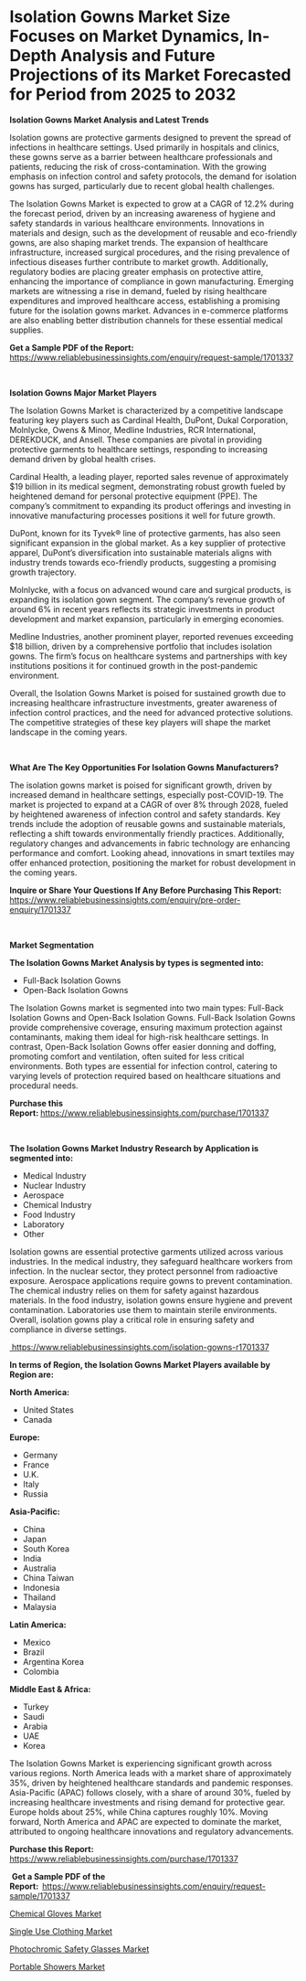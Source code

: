 <p><h1>Isolation Gowns Market Size Focuses on Market Dynamics, In-Depth Analysis and Future Projections of its Market Forecasted for Period from 2025 to 2032</h1></p><p><strong>Isolation Gowns Market Analysis and Latest Trends</strong></p>
<p><p>Isolation gowns are protective garments designed to prevent the spread of infections in healthcare settings. Used primarily in hospitals and clinics, these gowns serve as a barrier between healthcare professionals and patients, reducing the risk of cross-contamination. With the growing emphasis on infection control and safety protocols, the demand for isolation gowns has surged, particularly due to recent global health challenges.</p><p>The Isolation Gowns Market is expected to grow at a CAGR of 12.2% during the forecast period, driven by an increasing awareness of hygiene and safety standards in various healthcare environments. Innovations in materials and design, such as the development of reusable and eco-friendly gowns, are also shaping market trends. The expansion of healthcare infrastructure, increased surgical procedures, and the rising prevalence of infectious diseases further contribute to market growth. Additionally, regulatory bodies are placing greater emphasis on protective attire, enhancing the importance of compliance in gown manufacturing. Emerging markets are witnessing a rise in demand, fueled by rising healthcare expenditures and improved healthcare access, establishing a promising future for the isolation gowns market. Advances in e-commerce platforms are also enabling better distribution channels for these essential medical supplies.</p></p>
<p><strong>Get a Sample PDF of the Report:&nbsp;</strong> <a href="https://www.reliablebusinessinsights.com/enquiry/request-sample/1701337?utm_campaign=100&utm_medium=2&utm_source=Github&utm_content=ia&utm_term=06022025&utm_id=isolation-gowns">https://www.reliablebusinessinsights.com/enquiry/request-sample/1701337</a></p>
<p>&nbsp;</p>
<p><strong>Isolation Gowns Major Market Players</strong></p>
<p><p>The Isolation Gowns Market is characterized by a competitive landscape featuring key players such as Cardinal Health, DuPont, Dukal Corporation, Molnlycke, Owens & Minor, Medline Industries, RCR International, DEREKDUCK, and Ansell. These companies are pivotal in providing protective garments to healthcare settings, responding to increasing demand driven by global health crises.</p><p>Cardinal Health, a leading player, reported sales revenue of approximately $19 billion in its medical segment, demonstrating robust growth fueled by heightened demand for personal protective equipment (PPE). The company’s commitment to expanding its product offerings and investing in innovative manufacturing processes positions it well for future growth.</p><p>DuPont, known for its Tyvek® line of protective garments, has also seen significant expansion in the global market. As a key supplier of protective apparel, DuPont’s diversification into sustainable materials aligns with industry trends towards eco-friendly products, suggesting a promising growth trajectory.</p><p>Molnlycke, with a focus on advanced wound care and surgical products, is expanding its isolation gown segment. The company’s revenue growth of around 6% in recent years reflects its strategic investments in product development and market expansion, particularly in emerging economies.</p><p>Medline Industries, another prominent player, reported revenues exceeding $18 billion, driven by a comprehensive portfolio that includes isolation gowns. The firm’s focus on healthcare systems and partnerships with key institutions positions it for continued growth in the post-pandemic environment.</p><p>Overall, the Isolation Gowns Market is poised for sustained growth due to increasing healthcare infrastructure investments, greater awareness of infection control practices, and the need for advanced protective solutions. The competitive strategies of these key players will shape the market landscape in the coming years.</p></p>
<p>&nbsp;</p>
<p><strong>What Are The Key Opportunities For Isolation Gowns Manufacturers?</strong></p>
<p><p>The isolation gowns market is poised for significant growth, driven by increased demand in healthcare settings, especially post-COVID-19. The market is projected to expand at a CAGR of over 8% through 2028, fueled by heightened awareness of infection control and safety standards. Key trends include the adoption of reusable gowns and sustainable materials, reflecting a shift towards environmentally friendly practices. Additionally, regulatory changes and advancements in fabric technology are enhancing performance and comfort. Looking ahead, innovations in smart textiles may offer enhanced protection, positioning the market for robust development in the coming years.</p></p>
<p><strong>Inquire or Share Your Questions If Any Before Purchasing This Report:</strong> <a href="https://www.reliablebusinessinsights.com/enquiry/pre-order-enquiry/1701337?utm_campaign=100&utm_medium=2&utm_source=Github&utm_content=ia&utm_term=06022025&utm_id=isolation-gowns">https://www.reliablebusinessinsights.com/enquiry/pre-order-enquiry/1701337</a></p>
<p>&nbsp;</p>
<p><strong>Market Segmentation</strong></p>
<p><strong>The Isolation Gowns Market Analysis by types is segmented into:</strong></p>
<p><ul><li>Full-Back Isolation Gowns</li><li>Open-Back Isolation Gowns</li></ul></p>
<p><p>The Isolation Gowns market is segmented into two main types: Full-Back Isolation Gowns and Open-Back Isolation Gowns. Full-Back Isolation Gowns provide comprehensive coverage, ensuring maximum protection against contaminants, making them ideal for high-risk healthcare settings. In contrast, Open-Back Isolation Gowns offer easier donning and doffing, promoting comfort and ventilation, often suited for less critical environments. Both types are essential for infection control, catering to varying levels of protection required based on healthcare situations and procedural needs.</p></p>
<p><strong>Purchase this Report:&nbsp;</strong><a href="https://www.reliablebusinessinsights.com/purchase/1701337?utm_campaign=100&utm_medium=2&utm_source=Github&utm_content=ia&utm_term=06022025&utm_id=isolation-gowns">https://www.reliablebusinessinsights.com/purchase/1701337</a></p>
<p>&nbsp;</p>
<p><strong>The Isolation Gowns Market Industry Research by Application is segmented into:</strong></p>
<p><ul><li>Medical Industry</li><li>Nuclear Industry</li><li>Aerospace</li><li>Chemical Industry</li><li>Food Industry</li><li>Laboratory</li><li>Other</li></ul></p>
<p><p>Isolation gowns are essential protective garments utilized across various industries. In the medical industry, they safeguard healthcare workers from infection. In the nuclear sector, they protect personnel from radioactive exposure. Aerospace applications require gowns to prevent contamination. The chemical industry relies on them for safety against hazardous materials. In the food industry, isolation gowns ensure hygiene and prevent contamination. Laboratories use them to maintain sterile environments. Overall, isolation gowns play a critical role in ensuring safety and compliance in diverse settings.</p></p>
<p><a href="https://www.reliablebusinessinsights.com/isolation-gowns-r1701337?utm_campaign=100&utm_medium=2&utm_source=Github&utm_content=ia&utm_term=06022025&utm_id=isolation-gowns">&nbsp;https://www.reliablebusinessinsights.com/isolation-gowns-r1701337</a></p>
<p><strong>In terms of Region, the Isolation Gowns Market Players available by Region are:</strong></p>
<p>
    <p> <strong> North America: </strong>
        <ul>
            <li>United States</li>
            <li>Canada</li>
        </ul>
        </p> 
    <p> <strong> Europe: </strong>
        <ul>
            <li>Germany</li>
            <li>France</li>
            <li>U.K.</li>
            <li>Italy</li>
            <li>Russia</li>
        </ul>
        </p> 
    <p> <strong> Asia-Pacific: </strong>
        <ul>
            <li>China</li>
            <li>Japan</li>
            <li>South Korea</li>
            <li>India</li>
            <li>Australia</li>
            <li>China Taiwan</li>
            <li>Indonesia</li>
            <li>Thailand</li>
            <li>Malaysia</li>
        </ul>
        </p> 
    <p> <strong> Latin America: </strong>
        <ul>
            <li>Mexico</li>
            <li>Brazil</li>
            <li>Argentina Korea</li>
            <li>Colombia</li>
        </ul>
        </p> 
    <p> <strong> Middle East & Africa: </strong>
        <ul>
            <li>Turkey</li>
            <li>Saudi</li>
            <li>Arabia</li>
            <li>UAE</li>
            <li>Korea</li>
        </ul>
    </p>
    </p>
<p><p>The Isolation Gowns Market is experiencing significant growth across various regions. North America leads with a market share of approximately 35%, driven by heightened healthcare standards and pandemic responses. Asia-Pacific (APAC) follows closely, with a share of around 30%, fueled by increasing healthcare investments and rising demand for protective gear. Europe holds about 25%, while China captures roughly 10%. Moving forward, North America and APAC are expected to dominate the market, attributed to ongoing healthcare innovations and regulatory advancements.</p></p>
<p><strong>Purchase this Report: </strong><a href="https://www.reliablebusinessinsights.com/purchase/1701337?utm_campaign=100&utm_medium=2&utm_source=Github&utm_content=ia&utm_term=06022025&utm_id=isolation-gowns">https://www.reliablebusinessinsights.com/purchase/1701337</a></p>
<p>&nbsp;<strong>Get a Sample PDF of the Report:&nbsp;&nbsp;</strong><a href="https://www.reliablebusinessinsights.com/enquiry/request-sample/1701337?utm_campaign=100&utm_medium=2&utm_source=Github&utm_content=ia&utm_term=06022025&utm_id=isolation-gowns">https://www.reliablebusinessinsights.com/enquiry/request-sample/1701337</a></p>
<p><strong></strong></p>
<p><p><a href="https://github.com/xalatieusope/Market-Research-Report-List-1/blob/main/chemical-gloves-market.md?utm_campaign=100&utm_medium=2&utm_source=Github&utm_content=ia&utm_term=06022025&utm_id=isolation-gowns">Chemical Gloves Market</a></p><p><a href="https://github.com/xtysizov/Market-Research-Report-List-1/blob/main/single-use-clothing-market.md?utm_campaign=100&utm_medium=2&utm_source=Github&utm_content=ia&utm_term=06022025&utm_id=isolation-gowns">Single Use Clothing Market</a></p><p><a href="https://github.com/vjorelaclliv/Market-Research-Report-List-1/blob/main/photochromic-safety-glasses-market.md?utm_campaign=100&utm_medium=2&utm_source=Github&utm_content=ia&utm_term=06022025&utm_id=isolation-gowns">Photochromic Safety Glasses Market</a></p><p><a href="https://github.com/djembashote/Market-Research-Report-List-1/blob/main/portable-showers-market.md?utm_campaign=100&utm_medium=2&utm_source=Github&utm_content=ia&utm_term=06022025&utm_id=isolation-gowns">Portable Showers Market</a></p></p>